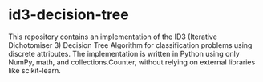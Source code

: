 # id3-decision-tree
This repository contains an implementation of the ID3 (Iterative Dichotomiser 3) Decision Tree Algorithm for classification problems using discrete attributes. The implementation is written in Python using only NumPy, math, and collections.Counter, without relying on external libraries like scikit-learn.
